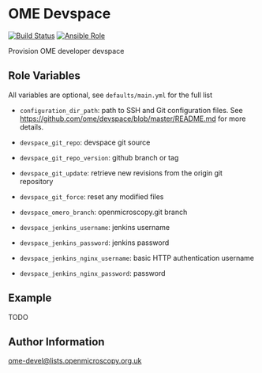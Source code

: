OME Devspace
============

[![Build Status](https://travis-ci.org/ome/ansible-role-devspace.svg)](https://travis-ci.org/ome/ansible-role-devspace)
[![Ansible Role](https://img.shields.io/ansible/role/42002.svg)](https://galaxy.ansible.com/ome/devspace/)

Provision OME developer devspace


Role Variables
--------------

All variables are optional, see `defaults/main.yml` for the full list

- `configuration_dir_path`: path to SSH and Git configuration files. See https://github.com/ome/devspace/blob/master/README.md for more details.

- `devspace_git_repo`:  devspace git source
- `devspace_git_repo_version`: github branch or tag

- `devspace_git_update`: retrieve new revisions from the origin git repository
- `devspace_git_force`: reset any modified files

- `devspace_omero_branch`: openmicroscopy.git branch

- `devspace_jenkins_username`: jenkins username
- `devspace_jenkins_password`: jenkins password

- `devspace_jenkins_nginx_username`: basic HTTP authentication username
- `devspace_jenkins_nginx_password`:  password



Example
-------

TODO


Author Information
------------------

ome-devel@lists.openmicroscopy.org.uk
